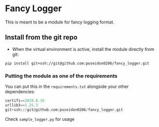# Fancy Logger

This is meant to be a module for fancy logging format.

## Install from the git repo
- When the virtual environment is active, install the module directly from git:
```bash
pip install git+ssh://git@github.com:poseidon0206/fancy_logger.git
```

### Putting the module as one of the requirements
You can put this in the ```requirements.txt``` alongside your other dependencies:
```python
certifi==2019.6.16
urllib3==1.25.3
git+ssh://git@github.com:poseidon0206/fancy_logger.git
```

Check ```sample_logger.py``` for usage
